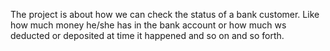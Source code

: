 The project is about how we can check the status of a bank customer. Like how much money he/she has in the bank account or how much ws deducted or deposited at time it happened and so on and so forth.
